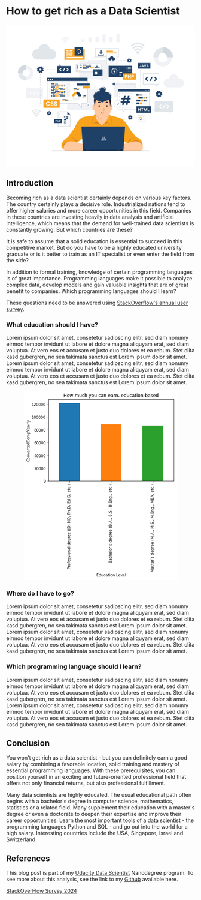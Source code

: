 # How to get rich as a Data Scientist

<div align="center">
	<img src="https://github.com/techdataman/techdataman.github.io/blob/main/_posts/_img/01_Programmer.jpg?raw=true">
</div>

## Introduction

Becoming rich as a data scientist certainly depends on various key factors. The country certainly plays a decisive role. Industrialized nations tend to offer higher salaries and more career opportunities in this field. Companies in these countries are investing heavily in data analysis and artificial intelligence, which means that the demand for well-trained data scientists is constantly growing. But which countries are these?

It is safe to assume that a solid education is essential to succeed in this competitive market. But do you have to be a highly educated university graduate or is it better to train as an IT specialist or even enter the field from the side?

In addition to formal training, knowledge of certain programming languages is of great importance. Programming languages make it possible to analyze complex data, develop models and gain valuable insights that are of great benefit to companies. Which programming languages should I learn?

These questions need to be answered using [StackOverflow's annual user survey](https://survey.stackoverflow.co/2024). 

### What education should I have?
Lorem ipsum dolor sit amet, consetetur sadipscing elitr, sed diam nonumy eirmod tempor invidunt ut labore et dolore magna aliquyam erat, sed diam voluptua. At vero eos et accusam et justo duo dolores et ea rebum. Stet clita kasd gubergren, no sea takimata sanctus est Lorem ipsum dolor sit amet. Lorem ipsum dolor sit amet, consetetur sadipscing elitr, sed diam nonumy eirmod tempor invidunt ut labore et dolore magna aliquyam erat, sed diam voluptua. At vero eos et accusam et justo duo dolores et ea rebum. Stet clita kasd gubergren, no sea takimata sanctus est Lorem ipsum dolor sit amet.

<div align="center">
	<img src="https://github.com/techdataman/techdataman.github.io/blob/main/_posts/_img/02_Education.png?raw=true">
</div>

### Where do I have to go?
Lorem ipsum dolor sit amet, consetetur sadipscing elitr, sed diam nonumy eirmod tempor invidunt ut labore et dolore magna aliquyam erat, sed diam voluptua. At vero eos et accusam et justo duo dolores et ea rebum. Stet clita kasd gubergren, no sea takimata sanctus est Lorem ipsum dolor sit amet. Lorem ipsum dolor sit amet, consetetur sadipscing elitr, sed diam nonumy eirmod tempor invidunt ut labore et dolore magna aliquyam erat, sed diam voluptua. At vero eos et accusam et justo duo dolores et ea rebum. Stet clita kasd gubergren, no sea takimata sanctus est Lorem ipsum dolor sit amet.

### Which programming language should I learn?
Lorem ipsum dolor sit amet, consetetur sadipscing elitr, sed diam nonumy eirmod tempor invidunt ut labore et dolore magna aliquyam erat, sed diam voluptua. At vero eos et accusam et justo duo dolores et ea rebum. Stet clita kasd gubergren, no sea takimata sanctus est Lorem ipsum dolor sit amet. Lorem ipsum dolor sit amet, consetetur sadipscing elitr, sed diam nonumy eirmod tempor invidunt ut labore et dolore magna aliquyam erat, sed diam voluptua. At vero eos et accusam et justo duo dolores et ea rebum. Stet clita kasd gubergren, no sea takimata sanctus est Lorem ipsum dolor sit amet.

## Conclusion
You won't get rich as a data scientist - but you can definitely earn a good salary by combining a favorable location, solid training and mastery of essential programming languages. With these prerequisites, you can position yourself in an exciting and future-oriented professional field that offers not only financial returns, but also professional fulfillment.

Many data scientists are highly educated. The usual educational path often begins with a bachelor's degree in computer science, mathematics, statistics or a related field. Many supplement their education with a master's degree or even a doctorate to deepen their expertise and improve their career opportunities. Learn the most important tools of a data scientist - the programming languages Python and SQL - and go out into the world for a high salary. Interesting countries include the USA, Singapore, Israel and Switzerland.

## References
This blog post is part of my [Udacity Data Scientist](https://www.udacity.com/course/data-scientist-nanodegree--nd025) Nanodegree program. To see more about this analysis, see the link to my [Github](https://github.com/TechDataMan/BlogPost) available here.

[StackOverFlow Survey 2024](https://survey.stackoverflow.co/2024)


